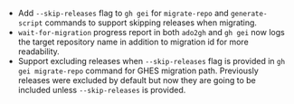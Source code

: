 - Add `--skip-releases` flag to `gh gei` for `migrate-repo` and `generate-script` commands to support skipping releases when migrating. 
- `wait-for-migration` progress report in both `ado2gh` and `gh gei` now logs the target repository name in addition to migration id for more readability. 
- Support excluding releases when `--skip-releases` flag is provided in `gh gei migrate-repo` command for GHES migration path. Previously releases were excluded by default but now they are going to be included unless `--skip-releases` is provided. 